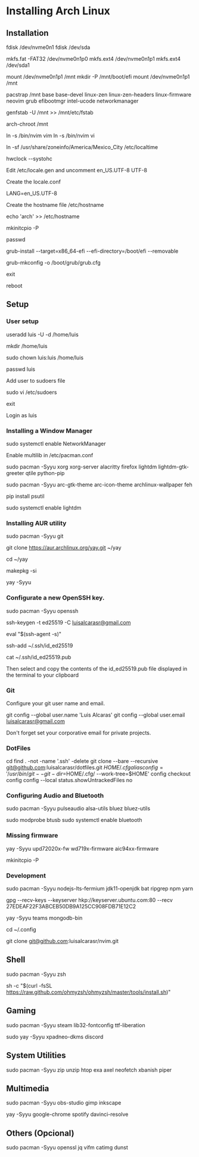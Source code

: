# Installing Arch Linux

## Installation

fdisk /dev/nvme0n1
fdisk /dev/sda

mkfs.fat -FAT32 /dev/nvme0n1p0
mkfs.ext4 /dev/nvme0n1p1
mkfs.ext4 /dev/sda1

mount /dev/nvme0n1p1 /mnt
mkdir -P /mnt/boot/efi
mount /dev/nvme0n1p1 /mnt

pacstrap /mnt base base-devel linux-zen linux-zen-headers linux-firmware neovim grub efibootmgr intel-ucode networkmanager

genfstab -U /mnt >> /mnt/etc/fstab

arch-chroot /mnt

ln -s /bin/nvim vim
ln -s /bin/nvim vi

ln -sf /usr/share/zoneinfo/America/Mexico_City /etc/localtime

hwclock --systohc

Edit /etc/locale.gen and uncomment en_US.UTF-8 UTF-8

Create the locale.conf

LANG=en_US.UTF-8

Create the hostname file /etc/hostname

echo 'arch' >> /etc/hostname

mkinitcpio -P

passwd

grub-install --target=x86_64-efi --efi-directory=/boot/efi --removable

grub-mkconfig -o /boot/grub/grub.cfg

exit

reboot

## Setup

### User setup

useradd luis -U -d /home/luis

mkdir /home/luis

sudo chown luis:luis /home/luis

passwd luis

Add user to sudoers file

sudo vi /etc/sudoers

exit

Login as luis

### Installing a Window Manager

sudo systemctl enable NetworkManager

Enable multilib in /etc/pacman.conf

sudo pacman -Syyu xorg xorg-server alacritty firefox lightdm lightdm-gtk-greeter qtile python-pip

sudo pacman -Syyu arc-gtk-theme arc-icon-theme archlinux-wallpaper feh 

pip install psutil

sudo systemctl enable lightdm

### Installing AUR utility

sudo pacman -Syyu git

git clone https://aur.archlinux.org/yay.git ~/yay

cd ~/yay

makepkg -si

yay -Syyu

### Configurate a new OpenSSH key.

sudo pacman -Syyu openssh 

ssh-keygen -t ed25519 -C luisalcarasr@gmail.com

eval "$(ssh-agent -s)"

ssh-add ~/.ssh/id_ed25519

cat ~/.ssh/id_ed25519.pub

Then select and copy the contents of the id_ed25519.pub file displayed in the terminal to your clipboard

### Git

Configure your git user name and email.

git config --global user.name 'Luis Alcaras'
git config --global user.email luisalcarasr@gmail.com

Don't forget set your corporative email for private projects.

### DotFiles

cd
find . -not -name '.ssh' -delete
git clone --bare --recursive git@github.com:luisalcarasr/dotfiles.git $HOME/.cfg
alias config='/usr/bin/git --git-dir=$HOME/.cfg/ --work-tree=$HOME'
config checkout
config config --local status.showUntrackedFiles no

### Configuring Audio and Bluetooth

sudo pacman -Syyu pulseaudio alsa-utils bluez bluez-utils

sudo modprobe btusb
sudo systemctl enable bluetooth

### Missing firmware

yay -Syyu upd72020x-fw wd719x-firmware aic94xx-firmware 

mkinitcpio -P

### Development

sudo pacman -Syyu nodejs-lts-fermium jdk11-openjdk bat ripgrep npm yarn 

gpg --recv-keys --keyserver hkp://keyserver.ubuntu.com:80 --recv 27EDEAF22F3ABCEB50DB9A125CC908FDB71E12C2

yay -Syyu teams mongodb-bin

cd ~/.config

git clone git@github.com:luisalcarasr/nvim.git

## Shell

sudo pacman -Syyu zsh

sh -c "$(curl -fsSL https://raw.github.com/ohmyzsh/ohmyzsh/master/tools/install.sh)"

## Gaming

sudo pacman -Syyu steam lib32-fontconfig ttf-liberation

sudo yay -Syyu xpadneo-dkms discord

## System Utilities

sudo pacman -Syyu zip unzip htop exa axel neofetch xbanish piper 

## Multimedia

sudo pacman -Syyu obs-studio gimp inkscape

yay -Syyu google-chrome spotify davinci-resolve

## Others (Opcional)

sudo pacman -Syyu openssl jq vifm catimg dunst 
